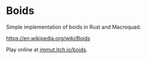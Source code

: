 
# Boids

Simple implementation of boids in Rust and Macroquad.

https://en.wikipedia.org/wiki/Boids


Play online at [jmmut.itch.io/boids](jmmut.itch.io/boids). 
